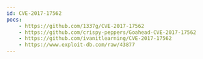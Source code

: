 ```yaml
---
id: CVE-2017-17562
pocs:
    - https://github.com/1337g/CVE-2017-17562
    - https://github.com/crispy-peppers/Goahead-CVE-2017-17562
    - https://github.com/ivanitlearning/CVE-2017-17562
    - https://www.exploit-db.com/raw/43877
---
```


